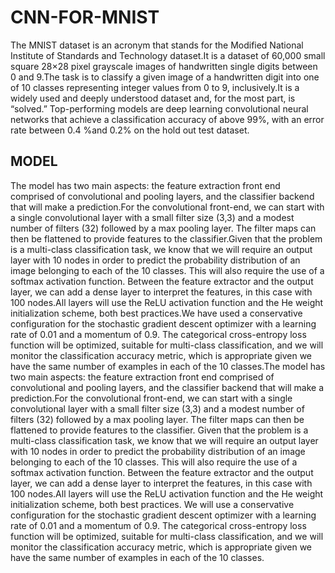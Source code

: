 # CNN-FOR-MNIST
The MNIST dataset is an acronym that stands for the Modified National Institute of Standards and Technology dataset.It is a dataset of 60,000 small square 28×28 pixel grayscale images of handwritten single digits between 0 and 9.The task is to classify a given image of a handwritten digit into one of 10 classes representing integer values from 0 to 9, inclusively.It is a widely used and deeply understood dataset and, for the most part, is “solved.” Top-performing models are deep learning convolutional neural networks that achieve a classification accuracy of above 99%, with an error rate between 0.4 %and 0.2% on the hold out test dataset.

## MODEL
The model has two main aspects: the feature extraction front end comprised of convolutional and pooling layers, and the classifier backend that will make a prediction.For the convolutional front-end, we can start with a single convolutional layer with a small filter size (3,3) and a modest number of filters (32) followed by a max pooling layer. The filter maps can then be flattened to provide features to the classifier.Given that the problem is a multi-class classification task, we know that we will require an output layer with 10 nodes in order to predict the probability distribution of an image belonging to each of the 10 classes. This will also require the use of a softmax activation function. Between the feature extractor and the output layer, we can add a dense layer to interpret the features, in this case with 100 nodes.All layers will use the ReLU activation function and the He weight initialization scheme, both best practices.We have used a conservative configuration for the stochastic gradient descent optimizer with a learning rate of 0.01 and a momentum of 0.9. The categorical cross-entropy loss function will be optimized, suitable for multi-class classification, and we will monitor the classification accuracy metric, which is appropriate given we have the same number of examples in each of the 10 classes.The model has two main aspects: the feature extraction front end comprised of convolutional and pooling layers, and the classifier backend that will make a prediction.For the convolutional front-end, we can start with a single convolutional layer with a small filter size (3,3) and a modest number of filters (32) followed by a max pooling layer. The filter maps can then be flattened to provide features to the classifier.
Given that the problem is a multi-class classification task, we know that we will require an output layer with 10 nodes in order to predict the probability distribution of an image belonging to each of the 10 classes. This will also require the use of a softmax activation function. Between the feature extractor and the output layer, we can add a dense layer to interpret the features, in this case with 100 nodes.All layers will use the ReLU activation function and the He weight initialization scheme, both best practices.
We will use a conservative configuration for the stochastic gradient descent optimizer with a learning rate of 0.01 and a momentum of 0.9. The categorical cross-entropy loss function will be optimized, suitable for multi-class classification, and we will monitor the classification accuracy metric, which is appropriate given we have the same number of examples in each of the 10 classes.
